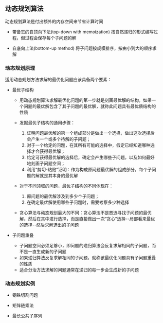 ## 动态规划算法

动态规划算法是付出额外的内存空间来节省计算时间

- 带备忘的自顶向下法(top-down with memoization)
  按自然递归的形式编写过程，但过程会保存每个子问题的解

- 自底向上法(bottom-up method)
  将子问题按规模排序，按由小到大的顺序求解

### 动态规划原理
适用动态规划方法求解的最优化问题应该具备两个要素：
- 最优子结构
  - 用动态规划算法求解最优化问题的第一步就是刻画最优解的结构，如果一个问题的最优解包含了其子问题的最优解，就称此问题具有最优质结构的性质

  - 发掘最优子结构的通用步骤：
    1. 证明问题最优解的第一个组成部分是做出一个选择，做出这次选择后会产生一个或多个待解的子问题；
    2. 对于一个给定的问题，在其所有可能的选择中，假定已经知道哪种选择才会获得最优解；
    3. 给定可获得最优解的选择后，确定会产生哪些子问题，以及如何最好地刻画子问题空间；
    4. 利用“剪切-粘贴”证明：作为构成原问题最优解的组成部分，每个子问题的解就是其本身的最优解
  
  - 对于不同领域的问题，最优子结构的不同体现在：
    1. 原问题的最优解涉及到多少个子问题；
    2. 在确定最优解使用哪些子问题时，需要考察多少种选择

  - 贪心算法与动态规划最大的不同：贪心算法不是首选寻找子问题的最优解，然后在其中进行选择，而是直接做出一次“贪心”选择--局部看来最优的选择--然后求解选出的子问题

- 子问题重叠
  - 子问题空间必须足够小，即问题的递归算法会反复求解相同的子问题，而不是一直生成新的子问题
  - 如果递归算法反复求解相同的子问题，就称该最优化问题具有子问题重叠的性质
  - 适合分治方法求解的问题通常在递归的每一步会生成新的子问题



### 动态规划实例
- 钢铁切割问题

- 矩阵链乘法

- 最长公共子序列